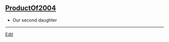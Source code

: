 ---
---
## [ProductOf2004](/ProductOf2004)
*  Our second daughter

----
[Edit](https://github.com/vitroid/vitroid.github.io/edit/master/MD/ProductOf2004.md)
